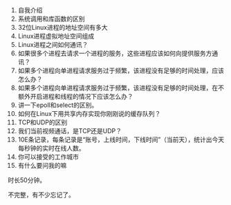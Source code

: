 1. 自我介绍
2. 系统调用和库函数的区别
3. 32位Linux进程的地址空间有多大
4. Linux进程虚拟地址空间组成
5. Linux进程之间如何通讯？
6. 如果很多个进程去请求一个进程的服务，这些进程应该如何向提供服务方通讯？
7. 如果多个进程向单进程请求服务过于频繁，该进程没有足够的时间处理，应该怎么办？
8. 如果多个进程向单进程请求服务过于频繁，该进程没有足够的时间处理，在不额外开启进程和线程的情况下应该怎么办？
9. 讲一下epoll和select的区别。
10. 如何在Linux下用共享内存实现你刚刚说的缓存队列？
11. TCP和UDP的区别
12. 我们当前视频通话，是TCP还是UDP？
13. 10E条记录，每条记录是“账号，上线时间，下线时间”（当前天），统计出今天每秒钟的实时在线人数。
14. 你可以接受的工作城市
15. 有什么要问我的嘛

时长50分钟。

不完整，有不少忘记了。
